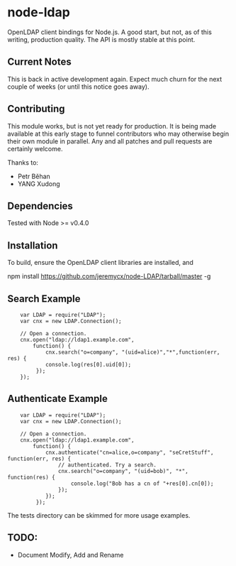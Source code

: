 node-ldap
=========

OpenLDAP client bindings for Node.js. A good start, but not, as of
this writing, production quality. The API is mostly stable at this point.

Current Notes
-------------
This is back in active development again. Expect much churn for the
next couple of weeks (or until this notice goes away).

Contributing
------------

This module works, but is not yet ready for production. It is being
made available at this early stage to funnel contributors who may
otherwise begin their own module in parallel. Any and all patches and
pull requests are certainly welcome.

Thanks to:
* Petr Běhan
* YANG Xudong


Dependencies
------------

Tested with Node >= v0.4.0

Installation
------------

To build, ensure the OpenLDAP client libraries are installed, and

   npm install https://github.com/jeremycx/node-LDAP/tarball/master -g

Search Example
--------------

        var LDAP = require("LDAP");
        var cnx = new LDAP.Connection();
        
        // Open a connection.
        cnx.open("ldap://ldap1.example.com",
            function() {
                cnx.search("o=company", "(uid=alice)","*",function(err, res) {
                console.log(res[0].uid[0]);
             });
        });

Authenticate Example
--------------------

        var LDAP = require("LDAP");
        var cnx = new LDAP.Connection();

        // Open a connection. 
        cnx.open("ldap://ldap1.example.com",
            function() {
                cnx.authenticate("cn=alice,o=company", "seCretStuff", function(err, res) {
                    // authenticated. Try a search.
                    cnx.search("o=company", "(uid=bob)", "*", function(res) {
                        console.log("Bob has a cn of "+res[0].cn[0]);
                    });                                        
                });
             });


The tests directory can be skimmed for more usage examples.


TODO:
-----
* Document Modify, Add and Rename


